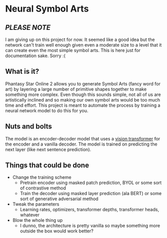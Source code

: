 # Neural Symbol Arts
## *PLEASE NOTE*

I am giving up on this project for now. It seemed like a good idea but the network can't train well enough given even a moderate size to a level that it can create even the most simple symbol arts. This is here just for documentation sake. Sorry :(


## What is it?
Phantasy Star Online 2 allows you to generate Symbol Arts (fancy word for art) by layering a large number of primitive shapes together to make something more complex. Even though this sounds simple, not all of us are artistically inclined and so making our own symbol arts would be too much time and effort. This project is meant to automate the process by training a neural network model to do this for you.

## Nuts and bolts
The model is an encoder-decoder model that uses a [vision transformer](https://arxiv.org/abs/2010.11929) for the encoder and a vanilla decoder. The model is trained on predicting the next layer (like next sentence prediction).

## Things that could be done
- Change the training scheme
    * Pretrain encoder using masked patch prediction, BYOL or some sort of contrastive method
    * Train the decoder using masked layer prediction (ala BERT) or some sort of generative adversarial method
- Tweak the parameters
    * Learning rates, optimizers, transformer depths, transformer heads, whatever
- Blow the whole thing up
    * I dunno, the architecture is pretty vanilla so maybe something more outside the box would work better?